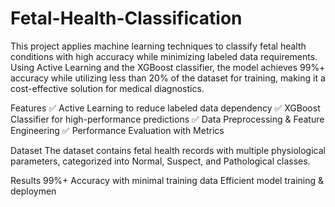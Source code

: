 # Fetal-Health-Classification
This project applies machine learning techniques to classify fetal health conditions with high accuracy while minimizing labeled data requirements. Using Active Learning and the XGBoost classifier, the model achieves 99%+ accuracy while utilizing less than 20% of the dataset for training, making it a cost-effective solution for medical diagnostics.

Features
✅ Active Learning to reduce labeled data dependency
✅ XGBoost Classifier for high-performance predictions
✅ Data Preprocessing & Feature Engineering
✅ Performance Evaluation with Metrics

Dataset
The dataset contains fetal health records with multiple physiological parameters, categorized into Normal, Suspect, and Pathological classes.

Results
99%+ Accuracy with minimal training data
Efficient model training & deploymen
